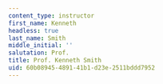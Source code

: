 ```yaml
---
content_type: instructor
first_name: Kenneth
headless: true
last_name: Smith
middle_initial: ''
salutation: Prof.
title: Prof. Kenneth Smith
uid: 60b08945-4891-41b1-d23e-2511bddd7952
---
```

